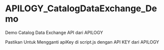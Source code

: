 ﻿# APILOGY_CatalogDataExchange_Demo

Demo Catalog Data Exchange API dari APILOGY

Pastikan Untuk Mengganti apiKey di script.js dengan API KEY dari APILOGY
